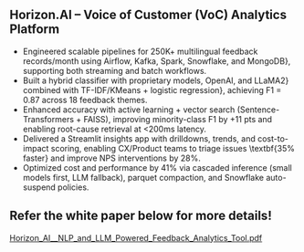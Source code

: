 ## Horizon.AI – Voice of Customer (VoC) Analytics Platform
* Engineered scalable pipelines for 250K+ multilingual feedback records/month using Airflow, Kafka, Spark, Snowflake, and MongoDB}, supporting both streaming and batch workflows.
* Built a hybrid classifier with proprietary models, OpenAI, and LLaMA2} combined with TF-IDF/KMeans + logistic regression}, achieving F1 = 0.87 across 18 feedback themes.
* Enhanced accuracy with active learning + vector search (Sentence-Transformers + FAISS), improving minority-class F1 by +11 pts and enabling root-cause retrieval at <200ms latency.
* Delivered a Streamlit insights app with drilldowns, trends, and cost-to-impact scoring, enabling CX/Product teams to triage issues \textbf{35\% faster} and improve NPS interventions by  28%.
* Optimized cost and performance by 41% via cascaded inference (small models first, LLM fallback), parquet compaction, and Snowflake auto-suspend policies.



## Refer the white paper below for more details! ##


[Horizon_AI__NLP_and_LLM_Powered_Feedback_Analytics_Tool.pdf](https://github.com/user-attachments/files/22352809/Horizon_AI__NLP_and_LLM_Powered_Feedback_Analytics_Tool.pdf)
